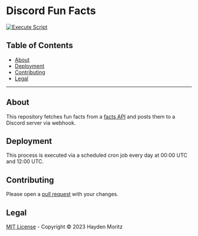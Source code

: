 # Discord Fun Facts

[![Execute Script](https://github.com/MoritzHayden/discord-fun-facts/actions/workflows/execute-script.yml/badge.svg?branch=main)](https://github.com/MoritzHayden/discord-fun-facts/actions/workflows/execute-script.yml)

## Table of Contents

- [About](#about)
- [Deployment](#deployment)
- [Contributing](#contributing)
- [Legal](#legal)

---

## About

This repository fetches fun facts from a [facts API](https://api-ninjas.com/api/facts) and posts them to a Discord server via webhook.

## Deployment

This process is executed via a scheduled cron job every day at 00:00 UTC and 12:00 UTC.

## Contributing

Please open a [pull request](https://github.com/MoritzHayden/discord-fun-facts/pulls) with your changes.

## Legal

[MIT License](LICENSE) - Copyright &copy; 2023 Hayden Moritz
